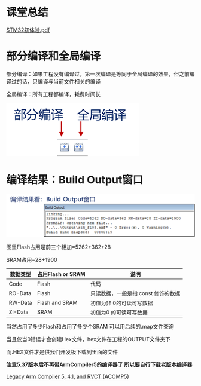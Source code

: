 # 课堂总结

 [STM32初体验.pdf](STM32初体验.pdf) 

# 部分编译和全局编译

部分编译：如果工程没有编译过，第一次编译是等同于全局编译的效果，但之前编译过的话，只编译与当前文件相关的编译

全局编译：所有工程都编译，耗费时间长

![image-20231102204039459](assets/image-20231102204039459.png)

# 编译结果：Build Output窗口

![image-20231102204031714](assets/image-20231102204031714.png)

图里Flash占用是前三个相加=5262+362+28

SRAM占用=28+1900

| 数据类型 | 占用Flash or SRAM | 说明                                 |
| -------- | ----------------- | ------------------------------------ |
| Code     | Flash             | 代码                                 |
| RO-Data  | Flash             | 只读数据，一般是指 const  修饰的数据 |
| RW-Data  | Flash and SRAM    | 初值为非 0的可读可写数据             |
| ZI-Data  | SRAM              | 初值为0  的可读可写数据              |

当然占用了多少Flash和占用了多少个SRAM 可以用后续的.map文件查询

当且仅当0错误才会创建Hex文件，hex文件在工程的OUTPUT文件夹下

而.HEX文件才是供我们开发板下载到里面的文件

**注意5.37版本后不再带ArmCompiler5的编译器了 所以要自行下载老版本编译器**

[Legacy Arm Compiler 5, 4.1, and RVCT (ACOMP5)](https://developer.arm.com/downloads/view/ACOMP5)